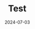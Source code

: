 ---
title: Test
date: 2024-07-03
type: landing
sections:
  - block: markdown
    content:
      title: Test
      text: Test
---